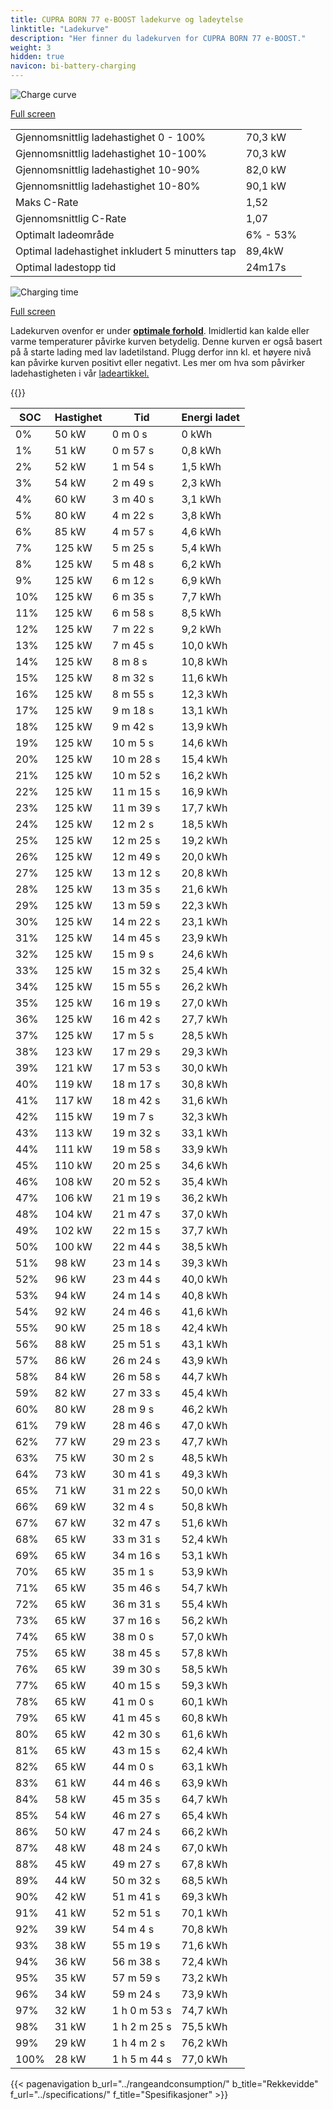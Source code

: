 ```yaml
---
title: CUPRA BORN 77 e-BOOST ladekurve og ladeytelse
linktitle: "Ladekurve"
description: "Her finner du ladekurven for CUPRA BORN 77 e-BOOST."
weight: 3
hidden: true
navicon: bi-battery-charging
---
```

<!-- markdownlint-disable MD033 -->
<img src="/images/models/cupra/born/born_77_e-boost/chargingcurve.svg" alt="Charge curve" class="img-fluid">

[Full screen](/images/models/cupra/born/born_77_e-boost/chargingcurve.svg)


<table class="table table-striped border">
<tbody>
<tr>
<td>Gjennomsnittlig ladehastighet 0 - 100%</td><td>70,3 kW</td>
</tr>
<tr>
<td>Gjennomsnittlig ladehastighet 10-100%</td><td>70,3 kW</td>
</tr>
<tr>
<td>Gjennomsnittlig ladehastighet 10-90%</td><td>82,0 kW</td>
</tr>
<tr>
<td>Gjennomsnittlig ladehastighet 10-80%</td><td>90,1 kW</td>
</tr>
<tr>
<td>Maks C-Rate</td><td>1,52</td>
</tr>
<tr>
<td>Gjennomsnittlig C-Rate</td><td>1,07</td>
</tr>
<tr>
<td>Optimalt ladeområde</td><td>6% - 53%</td>
</tr>
<tr>
<td>Optimal ladehastighet inkludert 5 minutters tap</td><td>89,4kW</td>
</tr>
<tr>
<td>Optimal ladestopp tid</td><td>24m17s</td>
</tr>
</tbody>
</table>
<img src="/images/models/cupra/born/born_77_e-boost/chargingtime.svg" alt="Charging time" class="img-fluid">

[Full screen](/images/models/cupra/born/born_77_e-boost/chargingtime.svg)


Ladekurven ovenfor er under **[optimale forhold](../../../../../technology/battery/charging/#temperatur)**. Imidlertid kan kalde eller varme temperaturer påvirke kurven betydelig. Denne kurven er også basert på å starte lading med lav ladetilstand. Plugg derfor inn kl. et høyere nivå kan påvirke kurven positivt eller negativt. Les mer om hva som påvirker ladehastigheten i vår [ladeartikkel.](../../../../../technology/battery/charging/)


{{<evkxdisplayaddarticle />}}
<table class="table table-striped border">
<thead>
<tr><th>SOC</th><th>Hastighet</th><th>Tid</th><th>Energi ladet</th></tr>
</thead>
<tbody>
<tr>
<td>0%</td><td>50 kW</td><td> 0 m 0 s </td><td>0 kWh </td>
</tr>
<tr>
<td>1%</td><td>51 kW</td><td> 0 m 57 s </td><td>0,8 kWh </td>
</tr>
<tr>
<td>2%</td><td>52 kW</td><td> 1 m 54 s </td><td>1,5 kWh </td>
</tr>
<tr>
<td>3%</td><td>54 kW</td><td> 2 m 49 s </td><td>2,3 kWh </td>
</tr>
<tr>
<td>4%</td><td>60 kW</td><td> 3 m 40 s </td><td>3,1 kWh </td>
</tr>
<tr>
<td>5%</td><td>80 kW</td><td> 4 m 22 s </td><td>3,8 kWh </td>
</tr>
<tr>
<td>6%</td><td>85 kW</td><td> 4 m 57 s </td><td>4,6 kWh </td>
</tr>
<tr>
<td>7%</td><td>125 kW</td><td> 5 m 25 s </td><td>5,4 kWh </td>
</tr>
<tr>
<td>8%</td><td>125 kW</td><td> 5 m 48 s </td><td>6,2 kWh </td>
</tr>
<tr>
<td>9%</td><td>125 kW</td><td> 6 m 12 s </td><td>6,9 kWh </td>
</tr>
<tr>
<td>10%</td><td>125 kW</td><td> 6 m 35 s </td><td>7,7 kWh </td>
</tr>
<tr>
<td>11%</td><td>125 kW</td><td> 6 m 58 s </td><td>8,5 kWh </td>
</tr>
<tr>
<td>12%</td><td>125 kW</td><td> 7 m 22 s </td><td>9,2 kWh </td>
</tr>
<tr>
<td>13%</td><td>125 kW</td><td> 7 m 45 s </td><td>10,0 kWh </td>
</tr>
<tr>
<td>14%</td><td>125 kW</td><td> 8 m 8 s </td><td>10,8 kWh </td>
</tr>
<tr>
<td>15%</td><td>125 kW</td><td> 8 m 32 s </td><td>11,6 kWh </td>
</tr>
<tr>
<td>16%</td><td>125 kW</td><td> 8 m 55 s </td><td>12,3 kWh </td>
</tr>
<tr>
<td>17%</td><td>125 kW</td><td> 9 m 18 s </td><td>13,1 kWh </td>
</tr>
<tr>
<td>18%</td><td>125 kW</td><td> 9 m 42 s </td><td>13,9 kWh </td>
</tr>
<tr>
<td>19%</td><td>125 kW</td><td> 10 m 5 s </td><td>14,6 kWh </td>
</tr>
<tr>
<td>20%</td><td>125 kW</td><td> 10 m 28 s </td><td>15,4 kWh </td>
</tr>
<tr>
<td>21%</td><td>125 kW</td><td> 10 m 52 s </td><td>16,2 kWh </td>
</tr>
<tr>
<td>22%</td><td>125 kW</td><td> 11 m 15 s </td><td>16,9 kWh </td>
</tr>
<tr>
<td>23%</td><td>125 kW</td><td> 11 m 39 s </td><td>17,7 kWh </td>
</tr>
<tr>
<td>24%</td><td>125 kW</td><td> 12 m 2 s </td><td>18,5 kWh </td>
</tr>
<tr>
<td>25%</td><td>125 kW</td><td> 12 m 25 s </td><td>19,2 kWh </td>
</tr>
<tr>
<td>26%</td><td>125 kW</td><td> 12 m 49 s </td><td>20,0 kWh </td>
</tr>
<tr>
<td>27%</td><td>125 kW</td><td> 13 m 12 s </td><td>20,8 kWh </td>
</tr>
<tr>
<td>28%</td><td>125 kW</td><td> 13 m 35 s </td><td>21,6 kWh </td>
</tr>
<tr>
<td>29%</td><td>125 kW</td><td> 13 m 59 s </td><td>22,3 kWh </td>
</tr>
<tr>
<td>30%</td><td>125 kW</td><td> 14 m 22 s </td><td>23,1 kWh </td>
</tr>
<tr>
<td>31%</td><td>125 kW</td><td> 14 m 45 s </td><td>23,9 kWh </td>
</tr>
<tr>
<td>32%</td><td>125 kW</td><td> 15 m 9 s </td><td>24,6 kWh </td>
</tr>
<tr>
<td>33%</td><td>125 kW</td><td> 15 m 32 s </td><td>25,4 kWh </td>
</tr>
<tr>
<td>34%</td><td>125 kW</td><td> 15 m 55 s </td><td>26,2 kWh </td>
</tr>
<tr>
<td>35%</td><td>125 kW</td><td> 16 m 19 s </td><td>27,0 kWh </td>
</tr>
<tr>
<td>36%</td><td>125 kW</td><td> 16 m 42 s </td><td>27,7 kWh </td>
</tr>
<tr>
<td>37%</td><td>125 kW</td><td> 17 m 5 s </td><td>28,5 kWh </td>
</tr>
<tr>
<td>38%</td><td>123 kW</td><td> 17 m 29 s </td><td>29,3 kWh </td>
</tr>
<tr>
<td>39%</td><td>121 kW</td><td> 17 m 53 s </td><td>30,0 kWh </td>
</tr>
<tr>
<td>40%</td><td>119 kW</td><td> 18 m 17 s </td><td>30,8 kWh </td>
</tr>
<tr>
<td>41%</td><td>117 kW</td><td> 18 m 42 s </td><td>31,6 kWh </td>
</tr>
<tr>
<td>42%</td><td>115 kW</td><td> 19 m 7 s </td><td>32,3 kWh </td>
</tr>
<tr>
<td>43%</td><td>113 kW</td><td> 19 m 32 s </td><td>33,1 kWh </td>
</tr>
<tr>
<td>44%</td><td>111 kW</td><td> 19 m 58 s </td><td>33,9 kWh </td>
</tr>
<tr>
<td>45%</td><td>110 kW</td><td> 20 m 25 s </td><td>34,6 kWh </td>
</tr>
<tr>
<td>46%</td><td>108 kW</td><td> 20 m 52 s </td><td>35,4 kWh </td>
</tr>
<tr>
<td>47%</td><td>106 kW</td><td> 21 m 19 s </td><td>36,2 kWh </td>
</tr>
<tr>
<td>48%</td><td>104 kW</td><td> 21 m 47 s </td><td>37,0 kWh </td>
</tr>
<tr>
<td>49%</td><td>102 kW</td><td> 22 m 15 s </td><td>37,7 kWh </td>
</tr>
<tr>
<td>50%</td><td>100 kW</td><td> 22 m 44 s </td><td>38,5 kWh </td>
</tr>
<tr>
<td>51%</td><td>98 kW</td><td> 23 m 14 s </td><td>39,3 kWh </td>
</tr>
<tr>
<td>52%</td><td>96 kW</td><td> 23 m 44 s </td><td>40,0 kWh </td>
</tr>
<tr>
<td>53%</td><td>94 kW</td><td> 24 m 14 s </td><td>40,8 kWh </td>
</tr>
<tr>
<td>54%</td><td>92 kW</td><td> 24 m 46 s </td><td>41,6 kWh </td>
</tr>
<tr>
<td>55%</td><td>90 kW</td><td> 25 m 18 s </td><td>42,4 kWh </td>
</tr>
<tr>
<td>56%</td><td>88 kW</td><td> 25 m 51 s </td><td>43,1 kWh </td>
</tr>
<tr>
<td>57%</td><td>86 kW</td><td> 26 m 24 s </td><td>43,9 kWh </td>
</tr>
<tr>
<td>58%</td><td>84 kW</td><td> 26 m 58 s </td><td>44,7 kWh </td>
</tr>
<tr>
<td>59%</td><td>82 kW</td><td> 27 m 33 s </td><td>45,4 kWh </td>
</tr>
<tr>
<td>60%</td><td>80 kW</td><td> 28 m 9 s </td><td>46,2 kWh </td>
</tr>
<tr>
<td>61%</td><td>79 kW</td><td> 28 m 46 s </td><td>47,0 kWh </td>
</tr>
<tr>
<td>62%</td><td>77 kW</td><td> 29 m 23 s </td><td>47,7 kWh </td>
</tr>
<tr>
<td>63%</td><td>75 kW</td><td> 30 m 2 s </td><td>48,5 kWh </td>
</tr>
<tr>
<td>64%</td><td>73 kW</td><td> 30 m 41 s </td><td>49,3 kWh </td>
</tr>
<tr>
<td>65%</td><td>71 kW</td><td> 31 m 22 s </td><td>50,0 kWh </td>
</tr>
<tr>
<td>66%</td><td>69 kW</td><td> 32 m 4 s </td><td>50,8 kWh </td>
</tr>
<tr>
<td>67%</td><td>67 kW</td><td> 32 m 47 s </td><td>51,6 kWh </td>
</tr>
<tr>
<td>68%</td><td>65 kW</td><td> 33 m 31 s </td><td>52,4 kWh </td>
</tr>
<tr>
<td>69%</td><td>65 kW</td><td> 34 m 16 s </td><td>53,1 kWh </td>
</tr>
<tr>
<td>70%</td><td>65 kW</td><td> 35 m 1 s </td><td>53,9 kWh </td>
</tr>
<tr>
<td>71%</td><td>65 kW</td><td> 35 m 46 s </td><td>54,7 kWh </td>
</tr>
<tr>
<td>72%</td><td>65 kW</td><td> 36 m 31 s </td><td>55,4 kWh </td>
</tr>
<tr>
<td>73%</td><td>65 kW</td><td> 37 m 16 s </td><td>56,2 kWh </td>
</tr>
<tr>
<td>74%</td><td>65 kW</td><td> 38 m 0 s </td><td>57,0 kWh </td>
</tr>
<tr>
<td>75%</td><td>65 kW</td><td> 38 m 45 s </td><td>57,8 kWh </td>
</tr>
<tr>
<td>76%</td><td>65 kW</td><td> 39 m 30 s </td><td>58,5 kWh </td>
</tr>
<tr>
<td>77%</td><td>65 kW</td><td> 40 m 15 s </td><td>59,3 kWh </td>
</tr>
<tr>
<td>78%</td><td>65 kW</td><td> 41 m 0 s </td><td>60,1 kWh </td>
</tr>
<tr>
<td>79%</td><td>65 kW</td><td> 41 m 45 s </td><td>60,8 kWh </td>
</tr>
<tr>
<td>80%</td><td>65 kW</td><td> 42 m 30 s </td><td>61,6 kWh </td>
</tr>
<tr>
<td>81%</td><td>65 kW</td><td> 43 m 15 s </td><td>62,4 kWh </td>
</tr>
<tr>
<td>82%</td><td>65 kW</td><td> 44 m 0 s </td><td>63,1 kWh </td>
</tr>
<tr>
<td>83%</td><td>61 kW</td><td> 44 m 46 s </td><td>63,9 kWh </td>
</tr>
<tr>
<td>84%</td><td>58 kW</td><td> 45 m 35 s </td><td>64,7 kWh </td>
</tr>
<tr>
<td>85%</td><td>54 kW</td><td> 46 m 27 s </td><td>65,4 kWh </td>
</tr>
<tr>
<td>86%</td><td>50 kW</td><td> 47 m 24 s </td><td>66,2 kWh </td>
</tr>
<tr>
<td>87%</td><td>48 kW</td><td> 48 m 24 s </td><td>67,0 kWh </td>
</tr>
<tr>
<td>88%</td><td>45 kW</td><td> 49 m 27 s </td><td>67,8 kWh </td>
</tr>
<tr>
<td>89%</td><td>44 kW</td><td> 50 m 32 s </td><td>68,5 kWh </td>
</tr>
<tr>
<td>90%</td><td>42 kW</td><td> 51 m 41 s </td><td>69,3 kWh </td>
</tr>
<tr>
<td>91%</td><td>41 kW</td><td> 52 m 51 s </td><td>70,1 kWh </td>
</tr>
<tr>
<td>92%</td><td>39 kW</td><td> 54 m 4 s </td><td>70,8 kWh </td>
</tr>
<tr>
<td>93%</td><td>38 kW</td><td> 55 m 19 s </td><td>71,6 kWh </td>
</tr>
<tr>
<td>94%</td><td>36 kW</td><td> 56 m 38 s </td><td>72,4 kWh </td>
</tr>
<tr>
<td>95%</td><td>35 kW</td><td> 57 m 59 s </td><td>73,2 kWh </td>
</tr>
<tr>
<td>96%</td><td>34 kW</td><td> 59 m 24 s </td><td>73,9 kWh </td>
</tr>
<tr>
<td>97%</td><td>32 kW</td><td>1 h 0 m 53 s </td><td>74,7 kWh </td>
</tr>
<tr>
<td>98%</td><td>31 kW</td><td>1 h 2 m 25 s </td><td>75,5 kWh </td>
</tr>
<tr>
<td>99%</td><td>29 kW</td><td>1 h 4 m 2 s </td><td>76,2 kWh </td>
</tr>
<tr>
<td>100%</td><td>28 kW</td><td>1 h 5 m 44 s </td><td>77,0 kWh </td>
</tr>
</tbody>
</table>


{{< pagenavigation b_url="../rangeandconsumption/" b_title="Rekkevidde" f_url="../specifications/" f_title="Spesifikasjoner" >}}

